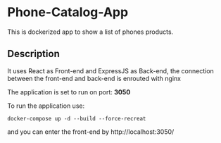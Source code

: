 # Phone-Catalog-App


This is dockerized app to show a list of phones products.

 
## Description

It uses React as Front-end and ExpressJS as Back-end, the connection between the front-end and back-end is enrouted with nginx

The application is set to run on port: **3050**

To run the application use:

    docker-compose up -d --build --force-recreat

and you can enter the front-end by http://localhost:3050/